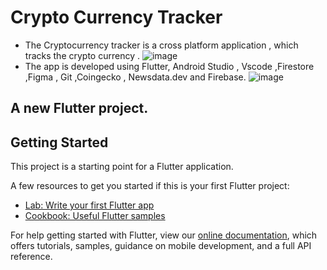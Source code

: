 # Crypto Currency Tracker 
- The Cryptocurrency tracker is a cross platform application , which tracks the crypto currency . 
![image](https://user-images.githubusercontent.com/88220620/163411079-911618dc-e45c-4040-afd9-fe846e2415f8.png)
- The app is developed using Flutter, Android Studio , Vscode ,Firestore ,Figma , Git ,Coingecko  , Newsdata.dev and Firebase.
![image](https://user-images.githubusercontent.com/88220620/163411155-f69f4e41-34c4-4df5-bbbc-ebb54464d95c.png)


## A new Flutter project.

## Getting Started

This project is a starting point for a Flutter application.

A few resources to get you started if this is your first Flutter project:

- [Lab: Write your first Flutter app](https://flutter.dev/docs/get-started/codelab)
- [Cookbook: Useful Flutter samples](https://flutter.dev/docs/cookbook)

For help getting started with Flutter, view our
[online documentation](https://flutter.dev/docs), which offers tutorials,
samples, guidance on mobile development, and a full API reference.
